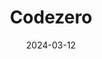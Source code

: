 ---  
layout: startup_page  
title: "Codezero"  
id: "codezero.io"  
permalink: "/codezerocodezero.io03122024/"  
website: "https://www.codezero.io/"  
funding_round: "Seed"  
funding_amount: "$3.5M"  
investors: "Ballistic Ventures"  
about: "Codezero develops secure enterprise microservices, offering an identity-aware overlay network called Teamspaces that simplifies multi-cloud development. Teamspaces allows developers to create secure, collaborative environments without needing deep infrastructure knowledge, boosting productivity and code quality. The platform prioritizes both security and developer experience."  
markets: "Cybersecurity, DevOps, DevSecOps, Business/Productivity Software, IT Consulting and Outsourcing, Big Data, SaaS, Artificial Intelligence & Machine Learning"  
hq: "Vancouver, British Columbia, Canada"  
founded_year: "2018"  
linkedin: "https://www.linkedin.com/company/c6o"  
twitter: "https://twitter.com/codezeroio"  
instagram: ""  
facebook: ""  
crunchbase: "https://www.crunchbase.com/organization/codezeros"  
pitchbook: "https://pitchbook.com/profiles/company/431305-48"  

date_display: "12-Mar-2024"  
date: "2024-03-12"

# SEO Optimization  
meta_title: "Codezero - Seed Funding ($3.5M)"  
meta_description: "Codezero, Codezero develops secure enterprise microservices, offering an identity-aware overlay network called Teamspaces that simplifies multi-cloud developmen..."  
meta_keywords: "Codezero, Cybersecurity, DevOps, DevSecOps, Business/Productivity Software, IT Consulting and Outsourcing, Big Data, SaaS, Artificial Intelligence & Machine Learning, Seed funding"  
canonical_url: "https://startup.projectstartups.com/codezerocodezero.io03122024/"  
---